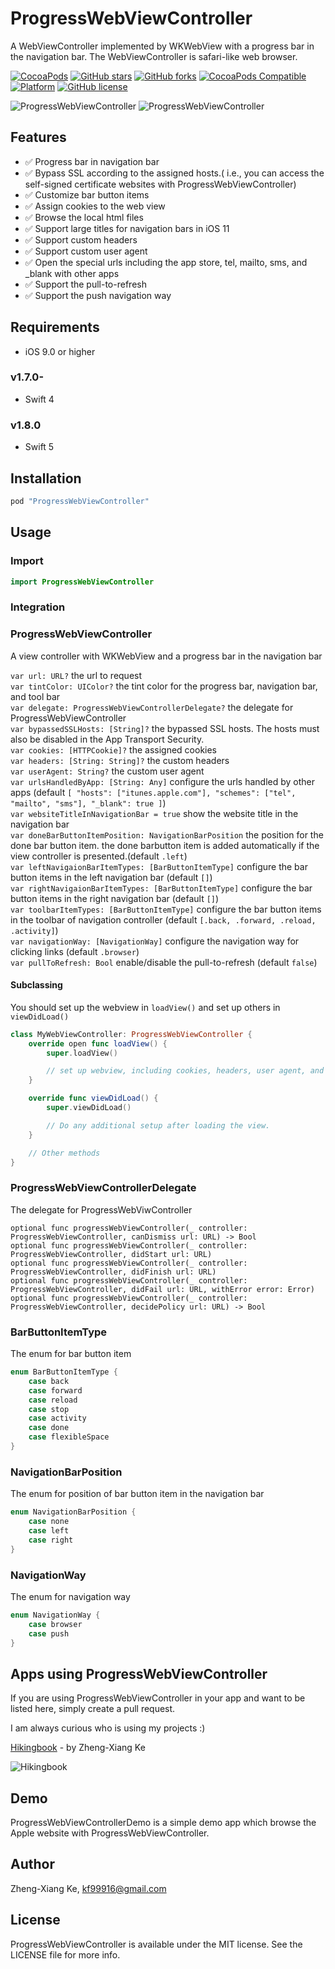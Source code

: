 # ProgressWebViewController

A WebViewController implemented by WKWebView with a progress bar in the navigation bar. The WebViewController is safari-like web browser.

[![CocoaPods](https://img.shields.io/cocoapods/dt/ProgressWebViewController.svg)](https://cocoapods.org/pods/ProgressWebViewController)
[![GitHub stars](https://img.shields.io/github/stars/kf99916/ProgressWebViewController.svg)](https://github.com/kf99916/ProgressWebViewController/stargazers)
[![GitHub forks](https://img.shields.io/github/forks/kf99916/ProgressWebViewController.svg)](https://github.com/kf99916/ProgressWebViewController/network)
[![CocoaPods Compatible](https://img.shields.io/cocoapods/v/ProgressWebViewController.svg)](https://cocoapods.org/pods/ProgressWebViewController)
[![Platform](https://img.shields.io/cocoapods/p/ProgressWebViewController.svg)](https://github.com/kf99916/ProgressWebViewController)
[![GitHub license](https://img.shields.io/github/license/kf99916/ProgressWebViewController.svg)](https://github.com/kf99916/ProgressWebViewController/blob/master/LICENSE)

![ProgressWebViewController](/screenshots/progressWebViewController.png 'ProgressWebViewController') ![ProgressWebViewController](/screenshots/progressWebViewController2.png 'ProgressWebViewController')

## Features

- :white_check_mark: Progress bar in navigation bar
- :white_check_mark: Bypass SSL according to the assigned hosts.( i.e., you can access the self-signed certificate websites with ProgressWebViewController)
- :white_check_mark: Customize bar button items
- :white_check_mark: Assign cookies to the web view
- :white_check_mark: Browse the local html files
- :white_check_mark: Support large titles for navigation bars in iOS 11
- :white_check_mark: Support custom headers
- :white_check_mark: Support custom user agent
- :white_check_mark: Open the special urls including the app store, tel, mailto, sms, and \_blank with other apps
- :white_check_mark: Support the pull-to-refresh
- :white_check_mark: Support the push navigation way

## Requirements

- iOS 9.0 or higher

### v1.7.0-

- Swift 4

### v1.8.0

- Swift 5

## Installation

```ruby
pod "ProgressWebViewController"
```

## Usage

### Import

```swift
import ProgressWebViewController
```

### Integration

### ProgressWebViewController

A view controller with WKWebView and a progress bar in the navigation bar

`var url: URL?` the url to request  
`var tintColor: UIColor?` the tint color for the progress bar, navigation bar, and tool bar  
`var delegate: ProgressWebViewControllerDelegate?` the delegate for ProgressWebViewController  
`var bypassedSSLHosts: [String]?` the bypassed SSL hosts. The hosts must also be disabled in the App Transport Security.  
`var cookies: [HTTPCookie]?` the assigned cookies  
`var headers: [String: String]?` the custom headers  
`var userAgent: String?` the custom user agent  
`var urlsHandledByApp: [String: Any]` configure the urls handled by other apps (default `[ "hosts": ["itunes.apple.com"], "schemes": ["tel", "mailto", "sms"], "_blank": true ]`)  
`var websiteTitleInNavigationBar = true` show the website title in the navigation bar  
`var doneBarButtonItemPosition: NavigationBarPosition` the position for the done bar button item. the done barbutton item is added automatically if the view controller is presented.(default `.left`)  
`var leftNavigaionBarItemTypes: [BarButtonItemType]` configure the bar button items in the left navigation bar (default `[]`)  
`var rightNavigaionBarItemTypes: [BarButtonItemType]` configure the bar button items in the right navigation bar (default `[]`)  
`var toolbarItemTypes: [BarButtonItemType]` configure the bar button items in the toolbar of navigation controller (default `[.back, .forward, .reload, .activity]`)   
`var navigationWay: [NavigationWay]` configure the navigation way for clicking links (default `.browser`)   
`var pullToRefresh: Bool` enable/disable the pull-to-refresh (default `false`)

#### Subclassing

You should set up the webview in `loadView()` and set up others in `viewDidLoad()`

```swift
class MyWebViewController: ProgressWebViewController {
    override open func loadView() {
        super.loadView()

        // set up webview, including cookies, headers, user agent, and so on.
    }

    override func viewDidLoad() {
        super.viewDidLoad()

        // Do any additional setup after loading the view.
    }

    // Other methods
}
```

### ProgressWebViewControllerDelegate

The delegate for ProgressWebViwController

`optional func progressWebViewController(_ controller: ProgressWebViewController, canDismiss url: URL) -> Bool`  
`optional func progressWebViewController(_ controller: ProgressWebViewController, didStart url: URL)`  
`optional func progressWebViewController(_ controller: ProgressWebViewController, didFinish url: URL)`  
`optional func progressWebViewController(_ controller: ProgressWebViewController, didFail url: URL, withError error: Error)`  
`optional func progressWebViewController(_ controller: ProgressWebViewController, decidePolicy url: URL) -> Bool`

### BarButtonItemType

The enum for bar button item

```swift
enum BarButtonItemType {
    case back
    case forward
    case reload
    case stop
    case activity
    case done
    case flexibleSpace
}
```

### NavigationBarPosition

The enum for position of bar button item in the navigation bar

```swift
enum NavigationBarPosition {
    case none
    case left
    case right
}
```

### NavigationWay

The enum for navigation way

```swift
enum NavigationWay {
    case browser
    case push
}
```

## Apps using ProgressWebViewController

If you are using ProgressWebViewController in your app and want to be listed here, simply create a pull request.

I am always curious who is using my projects :)

[Hikingbook](https://itunes.apple.com/app/id1067838748) - by Zheng-Xiang Ke

![Hikingbook](apps/Hikingbook.png)

## Demo

ProgressWebViewControllerDemo is a simple demo app which browse the Apple website with ProgressWebViewController.

## Author

Zheng-Xiang Ke, kf99916@gmail.com

## License

ProgressWebViewController is available under the MIT license. See the LICENSE file for more info.
